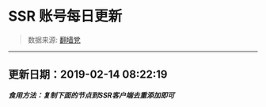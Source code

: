 # SSR 账号每日更新 
> 数据来源: [翻墙党](https://fanqiangdang.com/) 
----------------------------------------------
## 更新日期：2019-02-14 08:22:19 
***食用方法：复制下面的节点到SSR客户端去重添加即可***

 